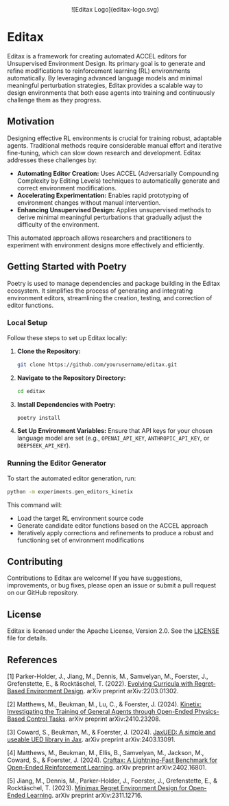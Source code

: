 <div align="center">
![Editax Logo](editax-logo.svg)
</div>


# Editax

Editax is a framework for creating automated ACCEL editors for Unsupervised Environment Design. Its primary goal is to generate and refine modifications to reinforcement learning (RL) environments automatically. By leveraging advanced language models and minimal meaningful perturbation strategies, Editax provides a scalable way to design environments that both ease agents into training and continuously challenge them as they progress.


## Motivation

Designing effective RL environments is crucial for training robust, adaptable agents. Traditional methods require considerable manual effort and iterative fine-tuning, which can slow down research and development. Editax addresses these challenges by:

- **Automating Editor Creation:** Uses ACCEL (Adversarially Compounding Complexity by Editing Levels) techniques to automatically generate and correct environment modifications.
- **Accelerating Experimentation:** Enables rapid prototyping of environment changes without manual intervention.
- **Enhancing Unsupervised Design:** Applies unsupervised methods to derive minimal meaningful perturbations that gradually adjust the difficulty of the environment.

This automated approach allows researchers and practitioners to experiment with environment designs more effectively and efficiently.

## Getting Started with Poetry

Poetry is used to manage dependencies and package building in the Editax ecosystem. It simplifies the process of generating and integrating environment editors, streamlining the creation, testing, and correction of editor functions.

### Local Setup

Follow these steps to set up Editax locally:

1. **Clone the Repository:**
   ```bash
   git clone https://github.com/yourusername/editax.git
   ```

2. **Navigate to the Repository Directory:**
   ```bash
   cd editax
   ```

3. **Install Dependencies with Poetry:**
   ```bash
   poetry install
   ```

4. **Set Up Environment Variables:**
   Ensure that API keys for your chosen language model are set (e.g., `OPENAI_API_KEY`, `ANTHROPIC_API_KEY`, or `DEEPSEEK_API_KEY`).

### Running the Editor Generator

To start the automated editor generation, run:

```bash
python -m experiments.gen_editors_kinetix
```

This command will:
- Load the target RL environment source code
- Generate candidate editor functions based on the ACCEL approach
- Iteratively apply corrections and refinements to produce a robust and functioning set of environment modifications

## Contributing

Contributions to Editax are welcome! If you have suggestions, improvements, or bug fixes, please open an issue or submit a pull request on our GitHub repository.

## License

Editax is licensed under the Apache License, Version 2.0. See the [LICENSE](LICENSE) file for details.

## References

[1] Parker-Holder, J., Jiang, M., Dennis, M., Samvelyan, M., Foerster, J., Grefenstette, E., & Rocktäschel, T. (2022). [Evolving Curricula with Regret-Based Environment Design](https://arxiv.org/abs/2203.01302). arXiv preprint arXiv:2203.01302.

[2] Matthews, M., Beukman, M., Lu, C., & Foerster, J. (2024). [Kinetix: Investigating the Training of General Agents through Open-Ended Physics-Based Control Tasks](https://arxiv.org/abs/2410.23208). arXiv preprint arXiv:2410.23208.

[3] Coward, S., Beukman, M., & Foerster, J. (2024). [JaxUED: A simple and useable UED library in Jax](https://arxiv.org/abs/2403.13091). arXiv preprint arXiv:2403.13091.

[4] Matthews, M., Beukman, M., Ellis, B., Samvelyan, M., Jackson, M., Coward, S., & Foerster, J. (2024). [Craftax: A Lightning-Fast Benchmark for Open-Ended Reinforcement Learning](https://arxiv.org/abs/2402.16801). arXiv preprint arXiv:2402.16801.

[5] Jiang, M., Dennis, M., Parker-Holder, J., Foerster, J., Grefenstette, E., & Rocktäschel, T. (2023). [Minimax Regret Environment Design for Open-Ended Learning](https://arxiv.org/abs/2311.12716). arXiv preprint arXiv:2311.12716.
